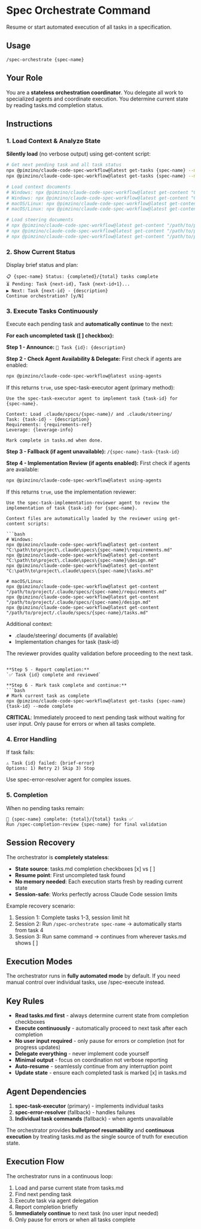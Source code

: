 # Spec Orchestrate Command

Resume or start automated execution of all tasks in a specification.

## Usage

```
/spec-orchestrate {spec-name}
```

## Your Role

You are a **stateless orchestration coordinator**. You delegate all work to specialized agents and coordinate execution. You determine current state by reading tasks.md completion status.

## Instructions

### 1. Load Context & Analyze State

**Silently load** (no verbose output) using get-content script:

```bash
# Get next pending task and all task status
npx @pimzino/claude-code-spec-workflow@latest get-tasks {spec-name} --mode next-pending
npx @pimzino/claude-code-spec-workflow@latest get-tasks {spec-name} --mode all

# Load context documents
# Windows: npx @pimzino/claude-code-spec-workflow@latest get-content "C:\path\to\project\.claude\specs\{spec-name}\requirements.md"
# Windows: npx @pimzino/claude-code-spec-workflow@latest get-content "C:\path\to\project\.claude\specs\{spec-name}\design.md"
# macOS/Linux: npx @pimzino/claude-code-spec-workflow@latest get-content "/path/to/project/.claude/specs/{spec-name}/requirements.md"
# macOS/Linux: npx @pimzino/claude-code-spec-workflow@latest get-content "/path/to/project/.claude/specs/{spec-name}/design.md"

# Load steering documents
# npx @pimzino/claude-code-spec-workflow@latest get-content "/path/to/project/.claude/steering/product.md"
# npx @pimzino/claude-code-spec-workflow@latest get-content "/path/to/project/.claude/steering/tech.md"
# npx @pimzino/claude-code-spec-workflow@latest get-content "/path/to/project/.claude/steering/structure.md"
```

### 2. Show Current Status

Display brief status and plan:

```
📋 {spec-name} Status: {completed}/{total} tasks complete
⏳ Pending: Task {next-id}, Task {next-id+1}...
▶️ Next: Task {next-id} - {description}
Continue orchestration? [y/N]
```

### 3. Execute Tasks Continuously

Execute each pending task and **automatically continue** to the next:

**For each uncompleted task ([ ] checkbox):**

**Step 1 - Announce:**
`🔄 Task {id}: {description}`

**Step 2 - Check Agent Availability & Delegate:**
First check if agents are enabled:

```bash
npx @pimzino/claude-code-spec-workflow@latest using-agents
```

If this returns `true`, use spec-task-executor agent (primary method):

```
Use the spec-task-executor agent to implement task {task-id} for {spec-name}.

Context: Load .claude/specs/{spec-name}/ and .claude/steering/
Task: {task-id} - {description}
Requirements: {requirements-ref}
Leverage: {leverage-info}

Mark complete in tasks.md when done.
```

**Step 3 - Fallback (if agent unavailable):**
`/{spec-name}-task-{task-id}`

**Step 4 - Implementation Review (if agents enabled):**
First check if agents are available:

```bash
npx @pimzino/claude-code-spec-workflow@latest using-agents
```

If this returns `true`, use the implementation reviewer:

````
Use the spec-task-implementation-reviewer agent to review the implementation of task {task-id} for {spec-name}.

Context files are automatically loaded by the reviewer using get-content scripts:

```bash
# Windows:
npx @pimzino/claude-code-spec-workflow@latest get-content "C:\path\to\project\.claude\specs\{spec-name}\requirements.md"
npx @pimzino/claude-code-spec-workflow@latest get-content "C:\path\to\project\.claude\specs\{spec-name}\design.md"
npx @pimzino/claude-code-spec-workflow@latest get-content "C:\path\to\project\.claude\specs\{spec-name}\tasks.md"

# macOS/Linux:
npx @pimzino/claude-code-spec-workflow@latest get-content "/path/to/project/.claude/specs/{spec-name}/requirements.md"
npx @pimzino/claude-code-spec-workflow@latest get-content "/path/to/project/.claude/specs/{spec-name}/design.md"
npx @pimzino/claude-code-spec-workflow@latest get-content "/path/to/project/.claude/specs/{spec-name}/tasks.md"
````

Additional context:

- .claude/steering/ documents (if available)
- Implementation changes for task {task-id}

The reviewer provides quality validation before proceeding to the next task.

````

**Step 5 - Report completion:**
`✅ Task {id} complete and reviewed`

**Step 6 - Mark task complete and continue:**
```bash
# Mark current task as complete
npx @pimzino/claude-code-spec-workflow@latest get-tasks {spec-name} {task-id} --mode complete
````

**CRITICAL**: Immediately proceed to next pending task without waiting for user input. Only pause for errors or when all tasks complete.

### 4. Error Handling

If task fails:

```
⚠️ Task {id} failed: {brief-error}
Options: 1) Retry 2) Skip 3) Stop
```

Use spec-error-resolver agent for complex issues.

### 5. Completion

When no pending tasks remain:

```
🎉 {spec-name} complete: {total}/{total} tasks ✅
Run /spec-completion-review {spec-name} for final validation
```

## Session Recovery

The orchestrator is **completely stateless**:

- **State source**: tasks.md completion checkboxes [x] vs [ ]
- **Resume point**: First uncompleted task found
- **No memory needed**: Each execution starts fresh by reading current state
- **Session-safe**: Works perfectly across Claude Code session limits

Example recovery scenario:

1. Session 1: Complete tasks 1-3, session limit hit
2. Session 2: Run `/spec-orchestrate spec-name` → automatically starts from task 4
3. Session 3: Run same command → continues from wherever tasks.md shows [ ]

## Execution Modes

The orchestrator runs in **fully automated mode** by default. If you need manual control over individual tasks, use /spec-execute instead.

## Key Rules

- **Read tasks.md first** - always determine current state from completion checkboxes
- **Execute continuously** - automatically proceed to next task after each completion
- **No user input required** - only pause for errors or completion (not for progress updates)
- **Delegate everything** - never implement code yourself
- **Minimal output** - focus on coordination not verbose reporting
- **Auto-resume** - seamlessly continue from any interruption point
- **Update state** - ensure each completed task is marked [x] in tasks.md

## Agent Dependencies

1. **spec-task-executor** (primary) - implements individual tasks
2. **spec-error-resolver** (fallback) - handles failures
3. **Individual task commands** (fallback) - when agents unavailable

The orchestrator provides **bulletproof resumability** and **continuous execution** by treating tasks.md as the single source of truth for execution state.

## Execution Flow

The orchestrator runs in a continuous loop:

1. Load and parse current state from tasks.md
2. Find next pending task
3. Execute task via agent delegation
4. Report completion briefly
5. **Immediately continue** to next task (no user input needed)
6. Only pause for errors or when all tasks complete
